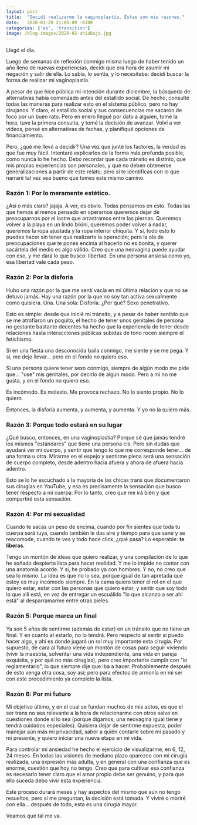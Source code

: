 ```yaml
---
layout: post
title:  "Decidí realizarme la vaginoplastía. Éstas son mis razones."
date:   2020-01-28 21:00:00 -0300
categories: ['es', 'transition']
image: /blog-images/2020-02-ahiabajo.jpg
---
```


Llegó el día.

Luego de semanas de reflexión conmigo misma luego de haber tenido un año lleno de nuevas experiencias, decidí que era hora de asumir mi negación y salir de ella. Lo sabía, lo sentía, y lo necesitaba: decidí buscar la forma de realizar mi vaginoplastía.

A pesar de que hice pública mi intención durante diciembre, la búsqueda de alternativas había comenzado antes del estallido social. De hecho, consulté todas las maneras para realizar esto en el sistema público, pero no hay cirujanos. Y claro, el estallido social y sus consecuencias me sacaron de foco por un buen rato. Pero en enero llegué por dato a alguien, tomé la hora, tuve la primera consulta, y tomé la decisión de avanzar. Volví a ver videos, pensé en alternativas de fechas, y planifiqué opciones de financiamiento.

Pero, ¿qué me llevó a decidir? Una vez que junté los factores, la verdad es que fue muy fácil. Intentaré explicarlos de la forma más profunda posible, como nunca lo he hecho. Debo recordar que cada tránsito es distinto, que mis propias experiencias son personales, y que no deben obtenerse generalizaciones a partir de este relato; pero si te identificas con lo que narraré tal vez sea bueno que tomes este mismo camino.

### Razón 1: Por lo meramente estético.

¿Así o más claro? jajaja. A ver, es obvio. Todas pensamos en esto. Todas las que hemos al menos pensado en operarnos queremos dejar de preocuparnos por el lastre que arrastramos entre las piernas. Queremos volver a la playa en un lindo bikini, queremos poder volver a nadar, queremos la ropa ajustada y la ropa interior chiquita. Y sí, todo esto lo puedes hacer sin tener que realizarte la operación; pero la ola de preocupaciones que te pones encima al hacerlo no es bonita, y querer sacártela del medio es algo válido. Creo que una neovagina puede ayudar con eso, y me dará lo que busco: libertad. En una persona ansiosa como yo, esa libertad vale cada peso.

### Razón 2: Por la disforia

Hubo una razón por la que me sentí vacía en mi última relación y que no se detuvo jamás. Hay una razón por la que no soy tan activa sexualmente como quisiera. Una. Una sola: Disforia. ¿Por qué? Sexo penetrativo.

Esto es simple: desde que inicié mi tránsito, y a pesar de haber sentido que se me atrofiaron un poquito, el hecho de tener unos genitales de persona no gestante bastante decentes ha hecho que la experiencia de tener desde relaciones hasta interacciones públicas subidas de tono rocen siempre el fetichismo.

Si en una fiesta una desconocida baila conmigo, me siente y se me pega. Y sí, me dejo llevar... pero en el fondo no quiero eso.

Si una persona quiere tener sexo conmigo, siempre de algún modo me pide que... "use" mis genitales, por decirlo de algún modo. Pero a mí no me gusta, y en el fondo no quiero eso.

Es incómodo. Es molesto. Me provoca rechazo. No lo siento propio. No lo quiero.

Entonces, la disforia aumenta, y aumenta, y aumenta. Y yo no la quiero más.

### Razón 3: Porque todo estará en su lugar

¿Qué busco, entonces, en una vaginoplastía? Porque sé que jamás tendré los mismos "estándares" que tiene una persona cis. Pero sin dudas que ayudará ver mi cuerpo, y sentir que tengo lo que me corresponde tener... de una forma u otra. Mirarme en el espejo y sentirme plena será una sensación de cuerpo completo, desde adentro hacia afuera y ahora de afuera hacia adentro.

Esto se lo he escuchado a la mayoría de las chicas trans que documentaron sus cirugías en YouTube, y esa es precisamente la sensación que busco tener respecto a mi cuerpa. Por lo tanto, creo que me irá bien y que compartiré esta sensación.

### Razón 4: Por mi sexualidad

Cuando te sacas un peso de encima, cuando por fin sientes que toda tu cuerpa será tuya, cuando también le das aire y tiempo para que sane y se reacomode, cuando te ves y todo hace click, ¿qué pasa? Lo esperable: **te liberas**.

Tengo un montón de ideas que quiero realizar, y una compilación de lo que he soñado despierta lista para hacer realidad. Y me lo impide no contar con una anatomía acorde. Y sí, he probado ya con hombres. Y no, no creo que sea lo mismo. La idea es que no lo sea, porque igual de tan apretada que estoy es muy incómodo siempre. En la cama quiero tener el rol en el que quiero estar, estar con las personas que quiero estar, y sentir que soy todo lo que allí está, en vez de entregar un escuálido "lo que alcanzo a ser ahí está" al desparramarme entre otras pieles.

### Razón 5: Porque marca un final

Ya son 5 años de sentirme (además de estar) en un tránsito que no tiene un final. Y en cuanto al estarlo, no lo tendrá. Pero respecto al sentir sí puedo hacer algo, y ahí es donde jugará un rol muy importante esta cirugía. Por supuesto, de cara al futuro viene un montón de cosas para seguir viviendo (vivir la maestría, solventar una vida independiente, una vida en pareja exquisita, y por qué no más cirugías), pero creo importante cumplir con "lo reglamentario", lo que siempre dije que iba a hacer. Probablemente después de esto venga otra cosa, soy así; pero para efectos de armonía en mi ser con este procedimiento ya completo la lista.

### Razón 6: Por mi futuro

Mi objetivo último, y en el cual se fundan muchos de mis actos, es que el ser trans no sea relevante a la hora de relacionarme con otros salvo en cuestiones donde sí lo sea (porque digamos, una neovagina igual tiene y tendrá cuidados especiales). Quisiera dejar de sentirme expuesta, poder manejar aún más mi privacidad, saber a quién contarle sobre mi pasado y mi presente, y quiero iniciar una nueva etapa en mi vida.

Para controlar mi ansiedad he hecho el ejercicio de visualizarme, en 6, 12, 24 meses. En todas las visiones de mediano plazo aparezco con mi cirugía realizada, una expresión más adulta, y en general con una confianza que es enorme, cuestión que hoy no tengo. Creo que para cultivar esa confianza es necesario tener claro que el amor propio debe ser genuino, y para que ello suceda debo vivir esta experiencia.

Este proceso durará meses y hay aspectos del mismo que aún no tengo resueltos, pero si me preguntan, la decisión está tomada. Y viviré o moriré con ella... después de todo, esta es una cirugía mayor.

Veamos qué tal me va.
